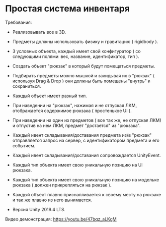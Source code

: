 Простая система инвентаря
===
Требования:
- Реализовывать все в 3D.
- Предметы должны использовать физику и гравитацию ( rigidbody ).
- 3 условных объекта, каждый имеет свой конфигуратор ( со следующими полями: вес, название, идентификатор, тип ).
- Создать объект "рюкзак" в который будут помещаться предметы.
- Подбирать предметы можно мышкой и закидывая их в "рюкзак" ( используя Drag & Drop ) они должны быть помещены "внутрь" и сохраниться.
- Каждый объект имеет разный тип.
- При наведении на "рюкзак", нажимая и не отпуская ЛКМ, отображается содержимое рюкзака ( простенькое UI ).
- При наведении на один из предметов ( все так же, не отпуская ЛКМ и отпустив на нем ЛКМ, предмет "достается" из "рюкзака".

- Каждый ивент складывания/доставания предмета из/в "рюкзак" отправляется запрос на сервер, с идентификатором предмета и его событием.
- Каждый ивент складывания/доставания сопровождается UnityEvent.
- Каждый тип объекта имеет свою уникальную позицию на UI рюкзака.
- Каждый тип объекта имеет свою уникальную позицию на модельке рюкзака ( должен прикрепляться на рюкзак ).
- Каждый объект плавно приснапливается к своему месту на рюкзаке и так же плавно из него вынимается.
- Версия Unity 2019.4 LTS.

Видео демонстрация: https://youtu.be/47bqz_aLKgM
